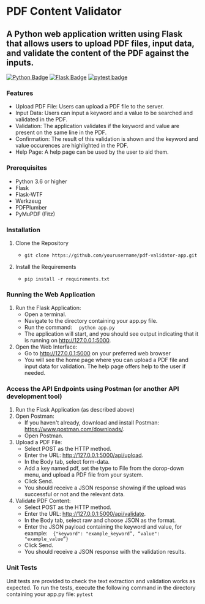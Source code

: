 # PDF Content Validator

## A Python web application written using Flask that allows users to upload PDF files, input data, and validate the content of the PDF against the inputs.

[![Python Badge](https://img.shields.io/badge/Python-3.6-blue?style=for-the-badge&logo=python&logoColor=blue)](https://www.python.org/)
[![Flask Badge](https://img.shields.io/badge/Flask-2.1.1-blue?style=for-the-badge&logo=flask&logoColor=white)](https://flask.palletsprojects.com/)
[![pytest badge](https://img.shields.io/badge/pytest-white?style=for-the-badge&logo=pytest)](https://docs.pytest.org/en/latest/)


### Features
* Upload PDF File: Users can upload a PDF file to the server.
* Input Data: Users can input a keyword and a value to be searched and validated in the PDF.
* Validation: The application validates if the keyword and value are present on the same line in the PDF.
* Confirmation: The result of this validation is shown and the keyword and value occurences are highlighted in the PDF.
* Help Page: A help page can be used by the user to aid them.


### Prerequisites
* Python 3.6 or higher
* Flask
* Flask-WTF
* Werkzeug
* PDFPlumber
* PyMuPDF (Fitz)

### Installation
1. Clone the Repository
   * `git clone https://github.com/yourusername/pdf-validator-app.git`

2. Install the Requirements
    * `pip install -r requirements.txt`

### Running the Web Application

1. Run the Flask Application:
    * Open a terminal.
    * Navigate to the directory containing your app.py file.
    * Run the command: `  python app.py  `
    * The application will start, and you should see output indicating that it is running on http://127.0.0.1:5000.
2. Open the Web Interface:
    * Go to http://127.0.0.1:5000 on your preferred web browser
    * You will see the home page where you can upload a PDF file and input data for validation. The help page offers help to the user if needed.


### Access the API Endpoints using Postman (or another API development tool)

1. Run the Flask Application (as described above)
2. Open Postman:
    * If you haven't already, download and install Postman: https://www.postman.com/downloads/.
    * Open Postman.
3. Upload a PDF File:
    * Select POST as the HTTP method.
    * Enter the URL: http://127.0.0.1:5000/api/upload.
    * In the Body tab, select form-data.
    * Add a key named pdf, set the type to File from the dorop-down menu, and upload a PDF file from your system.
    * Click Send.
    * You should receive a JSON response showing if the upload was successful or not and the relevant data.
4. Validate PDF Content:
    * Select POST as the HTTP method.
    * Enter the URL: http://127.0.0.1:5000/api/validate.
    * In the Body tab, select raw and choose JSON as the format.
    * Enter the JSON payload containing the keyword and value, for example:`  {"keyword": "example_keyword”, “value": "example_value”}  `
    * Click Send.
    * You should receive a JSON response with the validation results.


### Unit Tests
Unit tests are provided to check the text extraction and validation works as expected. 
To run the tests, execute the following command in the directory containing your app.py file:
`pytest`
